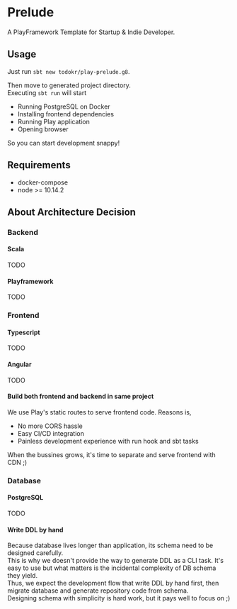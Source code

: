 # Prelude
A PlayFramework Template for Startup & Indie Developer.

## Usage
Just run `sbt new todokr/play-prelude.g8`.  

Then move to generated project directory.   
Executing `sbt run` will start 

- Running PostgreSQL on Docker
- Installing frontend dependencies
- Running Play application
- Opening browser

So you can start development snappy!

## Requirements
- docker-compose
- node >= 10.14.2

## About Architecture Decision

### Backend

#### Scala
TODO

#### Playframework
TODO

### Frontend

#### Typescript
TODO

#### Angular
TODO

#### Build both frontend and backend in same project

We use Play's static routes to serve frontend code. Reasons is,

- No more CORS hassle
- Easy CI/CD integration
- Painless development experience with run hook and sbt tasks

When the bussines grows, it's time to separate and serve frontend with CDN ;)

### Database

#### PostgreSQL
TODO

#### Write DDL by hand

Because database lives longer than application, its schema need to be designed carefully.  
This is why we doesn't provide the way to generate DDL as a CLI task. It's easy to use but what matters is the incidental complexity of DB schema they yield.  
Thus, we expect the development flow that write DDL by hand first, then migrate database and generate repository code from schema.  
Designing schema with simplicity is hard work, but it pays well to focus on ;)
